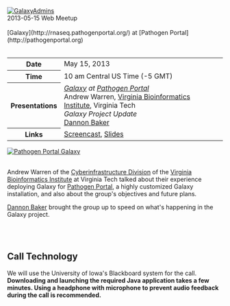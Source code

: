 <div class='center'><a href='/src/community/galaxy-admins/index.md'><img src="/src/images/logos/GalaxyAdmins.png" alt="GalaxyAdmins" /></a> 
<div class='title'>2013-05-15 Web Meetup<br /><br />[Galaxy](http://rnaseq.pathogenportal.org/) at [Pathogen Portal](http://pathogenportal.org)
</div></div>

<br />

<slot name="/community/galaxy-admins/linkbox" />

<table>
  <tr>
    <th> Date </th>
    <td> May 15, 2013 </td>
    <td rowspan=4 style=" border: none;"> </td>
    <td rowspan=4 style=" border: none;"> </td>
  </tr>
  <tr>
    <th> Time </th>
    <td> 10 am Central US Time (-5 GMT) </td>
  </tr>
  <tr>
    <th> Presentations </th>
    <td> <em><a href='http://rnaseq.pathogenportal.org/'>Galaxy</a> at <a href='http://pathogenportal.org'>Pathogen Portal</a></em><div class='indent'>Andrew Warren, <a href='https://www.vbi.vt.edu/'>Virginia Bioinformatics Institute</a>, Virginia Tech </div><em>Galaxy Project Update</em><div class='indent'><a href='/src/people/dannon-baker/index.md'>Dannon Baker</a></div> </td>
  </tr>
  <tr>
    <th> Links </th>
    <td> <a href='https://globalcampus.uiowa.edu/play_recording.html?recordingId=1262346908659_1368628622535'>Screencast</a>, <a href='https://depot.galaxyproject.org/hub/attachments/community/galaxy-admins/meetups/2013-05-15/201305PathogenPortalSlides.pdf'>Slides</a> </td>
  </tr>
</table>


<div class='right'><a href='http://rnaseq.pathogenportal.org/'><img src="/src/images/screenshots/PathogenPortalGalaxyLandingPage.png" alt="Pathogen Portal Galaxy"  /></a></div>

<br />

Andrew Warren of the [Cyberinfrastructure Division](http://www.vbi.vt.edu/faculty/group_overview/Cyberinfrastructure_Division) of the [Virginia Bioinformatics Institute](https://www.vbi.vt.edu/) at Virginia Tech talked about their experience deploying Galaxy for [Pathogen Portal](http://pathogenportal.org), a highly customized Galaxy installation, and also about the group's objectives and future plans.

[Dannon Baker](/src/people/dannon-baker/index.md) brought the group up to speed on what's happening in the Galaxy project.

<br /><br />

## Call Technology

We will use the University of Iowa's Blackboard system for the call. **Downloading and launching the required Java application takes a few minutes. Using a headphone with microphone to prevent audio feedback during the call is recommended.**

<br />
